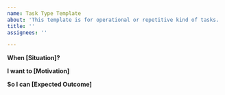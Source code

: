 ```yaml
---
name: Task Type Template
about: 'This template is for operational or repetitive kind of tasks. '
title: ''
assignees: ''

---
```


**When [Situation]?**


**I want to [Motivation]**


**So I can [Expected Outcome]**
